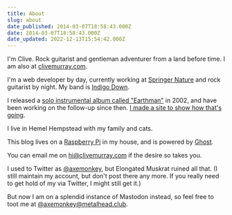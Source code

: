 ```yaml
---
title: About
slug: about
date_published: 2014-03-07T18:58:43.000Z
date: 2014-03-07T18:58:43.000Z
date_updated: 2022-12-13T15:54:42.000Z
---
```


I'm Clive. Rock guitarist and gentleman adventurer from a land before time. I am also at [clivemurray.com](https://clivemurray.com/).

I'm a web developer by day, currently working at [Springer Nature](https://www.springernature.com/) and rock guitarist by night. My band is [Indigo Down](http://indigodown.com/).

I released a [solo instrumental album called "Earthman"](https://www.amazon.co.uk/Earthman-Clive-Murray/dp/B002EKDYDE/) in 2002, and have been working on the follow-up since then. [I made a site to show how that's going](https://loveandpainkillers.com/).

I live in Hemel Hempstead with my family and cats.

This blog lives on a [Raspberry Pi](http://www.raspberrypi.org/) in my house, and is powered by [Ghost](https://ghost.org/).

You can email me on [hi@clivemurray.com](mailto:hi@clivemurray.com) if the desire so takes you.

I used to Twitter as [@axemonkey](https://www.twitter.com/axemonkey), but Elongated Muskrat ruined all that. (I still maintain my account, but don't post there any more. If you really need to get hold of my via Twitter, I might still get it.)

But now I am on a splendid instance of Mastodon instead, so feel free to toot me at [@axemonkey@metalhead.club](https://metalhead.club/@axemonkey).
